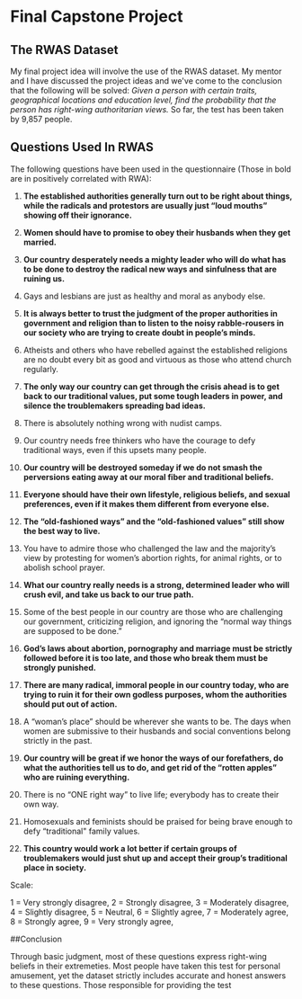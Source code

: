 # Final Capstone Project
## The RWAS Dataset

My final project idea will involve the use of the RWAS dataset. My mentor and I have discussed the project ideas and we've come to the conclusion that the following will be solved: <i> Given a person with certain traits, geographical locations and education level, find the probability that the person has right-wing authoritarian views.</i> So far, the test has been taken by 9,857 people. 

## Questions Used In RWAS
The following questions have been used in the questionnaire (Those in bold are in positively correlated with RWA):

 1. <b>The established authorities generally turn out to be right about things, while the radicals and protestors are usually just “loud mouths” showing off their ignorance.</b>  

2. <b>Women should have to promise to obey their husbands when they get married.</b>

3. <b>Our country desperately needs a mighty leader who will do what has to be done to destroy the radical new ways and  sinfulness that are ruining us. </b>

4. Gays and lesbians are just as healthy and moral as anybody else.

5. <b>It is always better to trust the judgment of the proper authorities in government and religion than to listen to the noisy rabble-rousers in our society who are trying to create doubt in people’s minds.</b> 

6. Atheists and others who have rebelled against the established religions are no doubt every bit as good and virtuous as those who attend church regularly.

7. <b>The only way our country can get through the crisis ahead is to get back to our traditional values, put some tough leaders in power, and silence the troublemakers spreading bad ideas.</b>

8. There is absolutely nothing wrong with nudist camps.
 
9. Our country needs free thinkers who have the courage to defy traditional ways, even if this upsets many people.

10. <b>Our country will be destroyed someday if we do not smash the perversions eating away at our moral fiber and traditional beliefs.</b>

11. <b>Everyone should have their own lifestyle, religious beliefs, and sexual preferences, even if it makes them different from everyone else.</b>

12. <b>The “old-fashioned ways” and the “old-fashioned values” still show the best way to live.</b>

13. You have to admire those who challenged the law and the majority’s view by protesting for women’s abortion rights, for animal rights, or to abolish school prayer. 

14. <b>What our country really needs is a strong, determined leader who will crush evil, and take us back to our true path.</b> 
 
15. Some of the best people in our country are those who are challenging our government, criticizing religion, and ignoring the “normal way things are supposed to be done.”

16. <b>God’s laws about abortion, pornography and marriage must be strictly followed before it is too late, and those who break them must be strongly punished. </b>

17. <b>There are many radical, immoral people in our country today, who are trying to ruin it for their own godless purposes, whom the authorities should put out of action.</b>

18. A “woman’s place” should be wherever she wants to be.  The days when women are submissive to their husbands and social conventions belong strictly in the past.

19. <b>Our country will be great if we honor the ways of our forefathers, do what the authorities tell us to do, and get rid  of the “rotten apples” who are ruining everything.</b>

20. There is no “ONE right way” to live life; everybody has to create their own way.
 
21. Homosexuals and feminists should be praised for being brave enough to defy “traditional" family values.

22. <b>This country would work a lot better if certain groups of troublemakers would just shut up and accept their group’s traditional place in society.</b>

Scale:

1 = Very strongly disagree,
2 = Strongly disagree,
3 = Moderately disagree,
4 = Slightly disagree,
5 = Neutral,
6 = Slightly agree,
7 = Moderately agree,
8 = Strongly agree,
9 = Very strongly agree,
                        

##Conclusion

Through basic judgment, most of these questions express right-wing beliefs in their extremeties. Most people have taken this test for personal amusement, yet the dataset strictly includes accurate and honest answers to these questions. Those responsible for providing the test 



